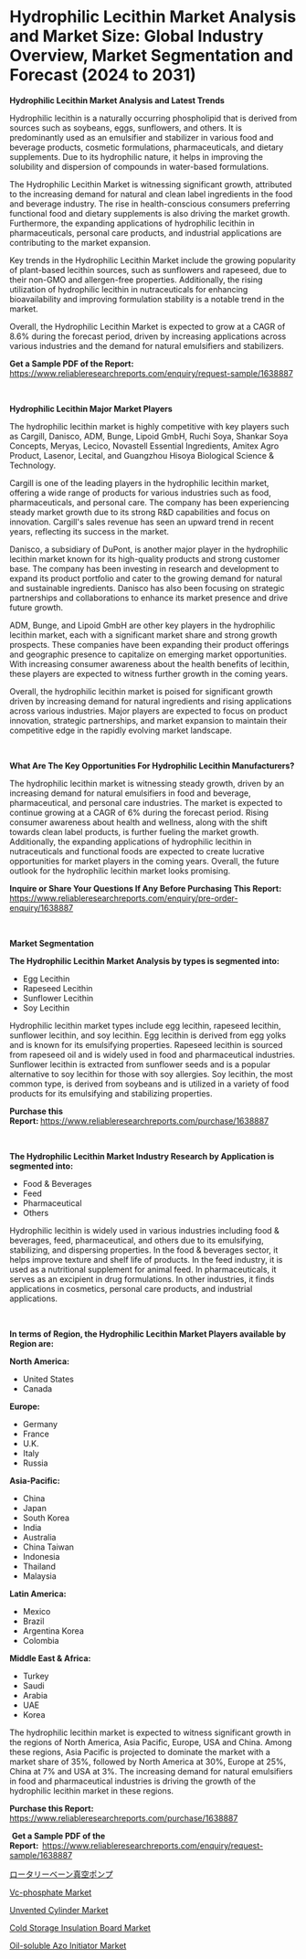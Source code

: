 <p><h1>Hydrophilic Lecithin Market Analysis and Market Size: Global Industry Overview, Market Segmentation and Forecast (2024 to 2031)</h1></p><p><strong>Hydrophilic Lecithin Market Analysis and Latest Trends</strong></p>
<p><p>Hydrophilic lecithin is a naturally occurring phospholipid that is derived from sources such as soybeans, eggs, sunflowers, and others. It is predominantly used as an emulsifier and stabilizer in various food and beverage products, cosmetic formulations, pharmaceuticals, and dietary supplements. Due to its hydrophilic nature, it helps in improving the solubility and dispersion of compounds in water-based formulations.</p><p>The Hydrophilic Lecithin Market is witnessing significant growth, attributed to the increasing demand for natural and clean label ingredients in the food and beverage industry. The rise in health-conscious consumers preferring functional food and dietary supplements is also driving the market growth. Furthermore, the expanding applications of hydrophilic lecithin in pharmaceuticals, personal care products, and industrial applications are contributing to the market expansion.</p><p>Key trends in the Hydrophilic Lecithin Market include the growing popularity of plant-based lecithin sources, such as sunflowers and rapeseed, due to their non-GMO and allergen-free properties. Additionally, the rising utilization of hydrophilic lecithin in nutraceuticals for enhancing bioavailability and improving formulation stability is a notable trend in the market.</p><p>Overall, the Hydrophilic Lecithin Market is expected to grow at a CAGR of 8.6% during the forecast period, driven by increasing applications across various industries and the demand for natural emulsifiers and stabilizers.</p></p>
<p><strong>Get a Sample PDF of the Report:&nbsp;</strong> <a href="https://www.reliableresearchreports.com/enquiry/request-sample/1638887">https://www.reliableresearchreports.com/enquiry/request-sample/1638887</a></p>
<p>&nbsp;</p>
<p><strong>Hydrophilic Lecithin Major Market Players</strong></p>
<p><p>The hydrophilic lecithin market is highly competitive with key players such as Cargill, Danisco, ADM, Bunge, Lipoid GmbH, Ruchi Soya, Shankar Soya Concepts, Meryas, Lecico, Novastell Essential Ingredients, Amitex Agro Product, Lasenor, Lecital, and Guangzhou Hisoya Biological Science & Technology.</p><p>Cargill is one of the leading players in the hydrophilic lecithin market, offering a wide range of products for various industries such as food, pharmaceuticals, and personal care. The company has been experiencing steady market growth due to its strong R&D capabilities and focus on innovation. Cargill's sales revenue has seen an upward trend in recent years, reflecting its success in the market.</p><p>Danisco, a subsidiary of DuPont, is another major player in the hydrophilic lecithin market known for its high-quality products and strong customer base. The company has been investing in research and development to expand its product portfolio and cater to the growing demand for natural and sustainable ingredients. Danisco has also been focusing on strategic partnerships and collaborations to enhance its market presence and drive future growth.</p><p>ADM, Bunge, and Lipoid GmbH are other key players in the hydrophilic lecithin market, each with a significant market share and strong growth prospects. These companies have been expanding their product offerings and geographic presence to capitalize on emerging market opportunities. With increasing consumer awareness about the health benefits of lecithin, these players are expected to witness further growth in the coming years.</p><p>Overall, the hydrophilic lecithin market is poised for significant growth driven by increasing demand for natural ingredients and rising applications across various industries. Major players are expected to focus on product innovation, strategic partnerships, and market expansion to maintain their competitive edge in the rapidly evolving market landscape.</p></p>
<p>&nbsp;</p>
<p><strong>What Are The Key Opportunities For Hydrophilic Lecithin Manufacturers?</strong></p>
<p><p>The hydrophilic lecithin market is witnessing steady growth, driven by an increasing demand for natural emulsifiers in food and beverage, pharmaceutical, and personal care industries. The market is expected to continue growing at a CAGR of 6% during the forecast period. Rising consumer awareness about health and wellness, along with the shift towards clean label products, is further fueling the market growth. Additionally, the expanding applications of hydrophilic lecithin in nutraceuticals and functional foods are expected to create lucrative opportunities for market players in the coming years. Overall, the future outlook for the hydrophilic lecithin market looks promising.</p></p>
<p><strong>Inquire or Share Your Questions If Any Before Purchasing This Report:</strong> <a href="https://www.reliableresearchreports.com/enquiry/pre-order-enquiry/1638887">https://www.reliableresearchreports.com/enquiry/pre-order-enquiry/1638887</a></p>
<p>&nbsp;</p>
<p><strong>Market Segmentation</strong></p>
<p><strong>The Hydrophilic Lecithin Market Analysis by types is segmented into:</strong></p>
<p><ul><li>Egg Lecithin</li><li>Rapeseed Lecithin</li><li>Sunflower Lecithin</li><li>Soy Lecithin</li></ul></p>
<p><p>Hydrophilic lecithin market types include egg lecithin, rapeseed lecithin, sunflower lecithin, and soy lecithin. Egg lecithin is derived from egg yolks and is known for its emulsifying properties. Rapeseed lecithin is sourced from rapeseed oil and is widely used in food and pharmaceutical industries. Sunflower lecithin is extracted from sunflower seeds and is a popular alternative to soy lecithin for those with soy allergies. Soy lecithin, the most common type, is derived from soybeans and is utilized in a variety of food products for its emulsifying and stabilizing properties.</p></p>
<p><strong>Purchase this Report:&nbsp;</strong><a href="https://www.reliableresearchreports.com/purchase/1638887">https://www.reliableresearchreports.com/purchase/1638887</a></p>
<p>&nbsp;</p>
<p><strong>The Hydrophilic Lecithin Market Industry Research by Application is segmented into:</strong></p>
<p><ul><li>Food & Beverages</li><li>Feed</li><li>Pharmaceutical</li><li>Others</li></ul></p>
<p><p>Hydrophilic lecithin is widely used in various industries including food & beverages, feed, pharmaceutical, and others due to its emulsifying, stabilizing, and dispersing properties. In the food & beverages sector, it helps improve texture and shelf life of products. In the feed industry, it is used as a nutritional supplement for animal feed. In pharmaceuticals, it serves as an excipient in drug formulations. In other industries, it finds applications in cosmetics, personal care products, and industrial applications.</p></p>
<p>&nbsp;</p>
<p><strong>In terms of Region, the Hydrophilic Lecithin Market Players available by Region are:</strong></p>
<p>
    <p> <strong> North America: </strong>
        <ul>
            <li>United States</li>
            <li>Canada</li>
        </ul>
        </p> 
    <p> <strong> Europe: </strong>
        <ul>
            <li>Germany</li>
            <li>France</li>
            <li>U.K.</li>
            <li>Italy</li>
            <li>Russia</li>
        </ul>
        </p> 
    <p> <strong> Asia-Pacific: </strong>
        <ul>
            <li>China</li>
            <li>Japan</li>
            <li>South Korea</li>
            <li>India</li>
            <li>Australia</li>
            <li>China Taiwan</li>
            <li>Indonesia</li>
            <li>Thailand</li>
            <li>Malaysia</li>
        </ul>
        </p> 
    <p> <strong> Latin America: </strong>
        <ul>
            <li>Mexico</li>
            <li>Brazil</li>
            <li>Argentina Korea</li>
            <li>Colombia</li>
        </ul>
        </p> 
    <p> <strong> Middle East & Africa: </strong>
        <ul>
            <li>Turkey</li>
            <li>Saudi</li>
            <li>Arabia</li>
            <li>UAE</li>
            <li>Korea</li>
        </ul>
    </p>
    </p>
<p><p>The hydrophilic lecithin market is expected to witness significant growth in the regions of North America, Asia Pacific, Europe, USA and China. Among these regions, Asia Pacific is projected to dominate the market with a market share of 35%, followed by North America at 30%, Europe at 25%, China at 7% and USA at 3%. The increasing demand for natural emulsifiers in food and pharmaceutical industries is driving the growth of the hydrophilic lecithin market in these regions.</p></p>
<p><strong>Purchase this Report: </strong><a href="https://www.reliableresearchreports.com/purchase/1638887">https://www.reliableresearchreports.com/purchase/1638887</a></p>
<p>&nbsp;<strong>Get a Sample PDF of the Report:&nbsp;&nbsp;</strong><a href="https://www.reliableresearchreports.com/enquiry/request-sample/1638887">https://www.reliableresearchreports.com/enquiry/request-sample/1638887</a></p>
<p><strong></strong></p>
<p><p><a href="https://github.com/jkjreqjscoxx7/Market-Research-Report-List-1/blob/main/3993355266.md">ロータリーベーン真空ポンプ</a></p><p><a href="https://github.com/brenzgnarento/Market-Research-Report-List-1/blob/main/vc-phosphate-market.md">Vc-phosphate Market</a></p><p><a href="https://issuu.com/reportprime-2/docs/unvented-cylinder-market-size-2030.pptx">Unvented Cylinder Market</a></p><p><a href="https://issuu.com/reportprime-2/docs/cold-storage-insulation-board-market-size-2030.ppt">Cold Storage Insulation Board Market</a></p><p><a href="https://github.com/jerrycopelandthomaswsqd8q/Market-Research-Report-List-1/blob/main/oil-soluble-azo-initiator-market.md">Oil-soluble Azo Initiator Market</a></p></p>